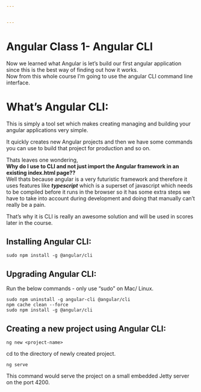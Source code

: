 ```yaml
---


---
```


<h1 id="angular-class-1--angular-cli">Angular Class 1- Angular CLI</h1>
<p>Now we learned what Angular is let’s build our first angular application since this is the best way of finding out how it works.<br>
Now from this whole course I’m going to use the angular CLI command line interface.</p>
<h1 id="whats-angular-cli">What’s Angular CLI:</h1>
<p>This is simply a tool set which makes creating managing and building your angular applications very simple.</p>
<p>It quickly creates new Angular projects and then we have some commands you can use to build that project for production and so on.</p>
<p>Thats leaves one wondering,<br>
<strong>Why do I use to CLI and not just import the Angular framework in an existing index.html page??</strong><br>
Well thats because  angular is a very futuristic framework and therefore it uses features like <em><strong>typescript</strong></em> which is a superset of javascript which needs to be compiled before it runs in the browser so it has some extra steps we have to take into account during development and doing that manually can’t really be a pain.</p>
<p>That’s why it is CLI is really an awesome solution and will be used in scores later in the course.</p>
<h2 id="installing-angular-cli">Installing Angular CLI:</h2>
<pre><code>sudo npm install -g @angular/cli
</code></pre>
<h2 id="upgrading-angular-cli">Upgrading Angular CLI:</h2>
<p>Run the below commands - only use “sudo” on Mac/ Linux.</p>
<pre><code>sudo npm uninstall -g angular-cli @angular/cli
npm cache clean --force
sudo npm install -g @angular/cli
</code></pre>
<h2 id="creating-a-new-project-using-angular-cli">Creating a new project using Angular CLI:</h2>
<pre><code>ng new &lt;project-name&gt;
</code></pre>
<p>cd to the directory of newly created project.</p>
<pre><code>ng serve 
</code></pre>
<p>This command would serve the project on a small embedded Jetty server on the port 4200.</p>

